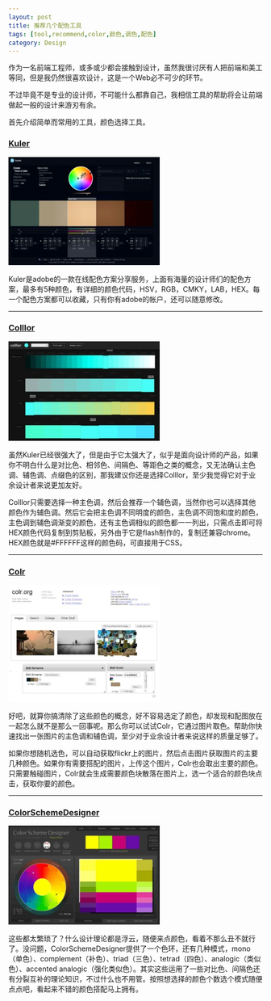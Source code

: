 ```yaml
---
layout: post
title: 推荐几个配色工具
tags: [tool,recommend,color,颜色,调色,配色]
category: Design
---
```


作为一名前端工程师，或多或少都会接触到设计，虽然我很讨厌有人把前端和美工等同，但是我仍然很喜欢设计，这是一个Web必不可少的环节。

不过毕竟不是专业的设计师，不可能什么都靠自己，我相信工具的帮助将会让前端做起一般的设计来游刃有余。

首先介绍简单而常用的工具，颜色选择工具。

### [Kuler](https://kuler.adobe.com) ###
![Kuler](/img/post/kuler.jpg)

Kuler是adobe的一款在线配色方案分享服务，上面有海量的设计师们的配色方案，最多有5种颜色，有详细的颜色代码，HSV，RGB，CMKY，LAB，HEX。每一个配色方案都可以收藏，只有你有adobe的帐户，还可以随意修改。

---

### [Colllor](http://colllor.com/) ###
![Colllor](/img/post/colllor.jpg)

虽然Kuler已经很强大了，但是由于它太强大了，似乎是面向设计师的产品，如果你不明白什么是对比色、相邻色、间隔色、等距色之类的概念，又无法确认主色调、辅色调、点缀色的区别，那我建议你还是选择Colllor，至少我觉得它对于业余设计者来说更加友好。

Colllor只需要选择一种主色调，然后会推荐一个辅色调，当然你也可以选择其他颜色作为辅色调。然后它会把主色调不同明度的颜色，主色调不同饱和度的颜色，主色调到辅色调渐变的颜色，还有主色调相似的颜色都一一列出，只需点击即可将HEX颜色代码复制到剪贴板，另外由于它是flash制作的，复制还兼容chrome。HEX颜色就是#FFFFFF这样的颜色码，可直接用于CSS。

---

### [Colr](http://www.colr.org/) ###
![Colr](/img/post/colr.jpg)

好吧，就算你搞清除了这些颜色的概念，好不容易选定了颜色，却发现和配图放在一起怎么就不是那么一回事呢。那么你可以试试Colr，它通过图片取色。帮助你快速找出一张图片的主色调和辅色调，至少对于业余设计者来说这样的质量足够了。

如果你想随机选色，可以自动获取flickr上的图片，然后点击图片获取图片的主要几种颜色。如果你有需要搭配的图片，上传这个图片，Colr也会取出主要的颜色。只需要触碰图片，Colr就会生成需要颜色块散落在图片上，选一个适合的颜色块点击，获取你要的颜色。

---

### [ColorSchemeDesigner](http://colorschemedesigner.com/) ###
![ColorSchemeDesigner](/img/post/CSD.jpg)

这些都太繁琐了？什么设计理论都是浮云，随便来点颜色，看着不那么丑不就行了。没问题，ColorSchemeDesigner提供了一个色环，还有几种模式，mono（单色）、complement（补色）、triad（三色）、tetrad（四色）、analogic（类似色）、accented analogic（强化类似色）。其实这些运用了一些对比色、间隔色还有分裂互补的理论知识，不过什么也不用管。按照想选择的颜色个数选个模式随便点点吧，看起来不错的颜色搭配马上拥有。

